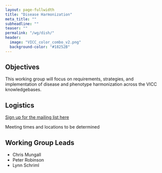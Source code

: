 ```yaml
---
layout: page-fullwidth
title: "Disease Harmonization"
meta_title: ""
subheadline: ""
teaser: ""
permalink: "/wg/dish/"
header:
  image: "VICC_color_combo_v2.png"
  background-color: "#18252B"
---
```



## Objectives
This working group will focus on requirements, strategies, and implementation of disease and phenotype harmonization across the VICC knowledgebases.

## Logistics

[Sign up for the mailing list here](https://groups.google.com/forum/#!forum/vicc-dish-wg)

Meeting times and locations to be determined

## Working Group Leads

* Chris Mungall
* Peter Robinson
* Lynn Schriml